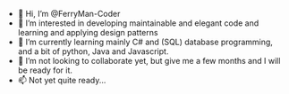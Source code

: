 - 👋 Hi, I’m @FerryMan-Coder
- 👀 I’m interested in developing maintainable and elegant code and learning and applying design patterns
- 🌱 I’m currently learning mainly C# and (SQL) database programming, and a bit of python, Java and Javascript. 
- 💞️ I’m not looking to collaborate yet, but give me a few months and I will be ready for it.
- 📫 Not yet quite ready...

<!---
FerryMan-Coder/FerryMan-Coder is a ✨ special ✨ repository because its `README.md` (this file) appears on your GitHub profile.
You can click the Preview link to take a look at your changes.
--->
